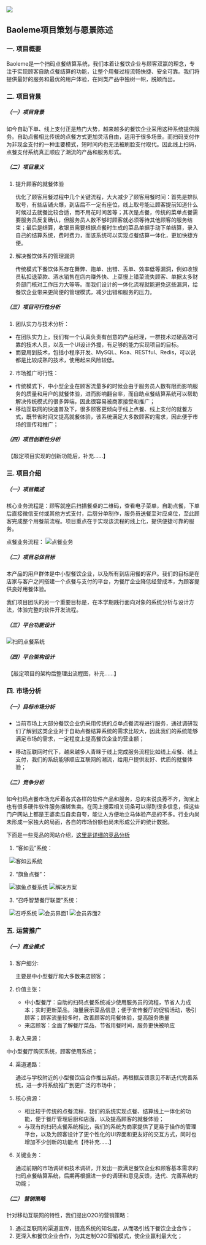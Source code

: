 <img src="../UI/login&register/baoleme_logo_cat.svg">

## Baoleme项目策划与愿景陈述

### 一. 项目概要

Baoleme是一个扫码点餐结算系统，我们本着让餐饮企业与顾客双赢的理念，专注于实现顾客自助点餐结算的功能，让整个用餐过程流畅快捷、安全可靠。我们将提供最好的服务和最优的用户体验，在同类产品中独树一帜，脱颖而出。

### 二. 项目背景

##### （一）项目背景

​如今自助下单、线上支付正是热门大势，越来越多的餐饮企业采用这种系统提供服务。自助点餐相比传统的点餐方式更加灵活自由，适用于很多场景。而扫码支付作为非现金支付的一种主要模式，短时间内也无法被刷脸支付取代。因此线上扫码，点餐支付系统真正顺应了潮流的产品和服务形式。

##### （二）项目意义

1. 提升顾客的就餐体验

    优化了顾客用餐过程中几个关键流程，大大减少了顾客用餐时间：首先是排队取号，有些店铺火爆，到店后不一定有座位，线上取号能让顾客提前知道什么时候过去就餐比较合适，而不用花时间苦等；其次是点餐，传统的菜单点餐需要服务员反复确认，但服务员人数不够时顾客就必须等待其他顾客的服务结束；最后是结算，收银员需要根据点餐时生成的菜品单据手动下单结算，录入自己的结算系统，费时费力，而该系统可以实现点餐结算一体化，更加快捷方便。

2. 解决餐饮体系的管理漏洞

    传统模式下餐饮体系存在舞弊、跑单、出错、丢单、效率低等漏洞，例如收银员私扣退菜款、酒水销售在店内赚外快、上菜慢上错菜流失顾客、单据太多财务部门核对工作压力大等等。而我们设计的一体化流程就能避免这些漏洞，给餐饮企业带来更简便的管理模式，减少出错和服务的压力。

##### （三）项目可行性分析

1. 团队实力与技术分析：

  - 在团队实力上，我们有一个认真负责有创意的产品经理，一群技术过硬高效可靠的技术人员，以及一个UI设计外援，有足够的能力实现项目的目标。
  - 而要用到技术，包括小程序开发、MySQL、Koa、RESTful、Redis，可以说都是比较成熟的技术，使用起来风险较低。

2. 市场推广可行性：

  - 传统模式下，中小型企业在顾客流量多的时候会由于服务员人数有限而影响服务的质量和用户的就餐体验，进而影响翻台率，而自助点餐结算系统可以帮助解决传统模式的很多弊端，因此很容易被商家接受和推广；
  - 移动互联网的快速普及下，很多顾客更倾向于线上点餐、线上支付的就餐方式，既节省时间又提高就餐体验，该系统满足大多数顾客的需求，因此便于市场的宣传和推广；

##### （四）项目创新性分析

​	【敲定项目实现的创新功能后，补充......】

### 三. 项目介绍

##### （一）项目概述

​核心业务流程是：顾客就座后扫描餐桌的二维码，查看电子菜单，自助点餐，下单后直接微信支付或其他方式支付，后厨分单制作，服务员送餐至对应桌位，至此顾客完成整个用餐前流程。项目重点在于实现该流程的线上化，提供便捷可靠的服务。

点餐业务流程：
![点餐业务](https://github.com/Baoleme/Dashboard/blob/master/UseCases/img_activity/order_dishes.png)

##### （二）项目总体目标

​本产品的用户群体是中小型餐饮企业，以及所有到店用餐的客户。我们的目标是在店家与客户之间搭建一个点餐与支付的平台，为餐厅企业降低经营成本，为顾客提供良好用餐体验。

我们项目团队的另一个重要目标是，在本学期践行面向对象的系统分析与设计方法，体验完整的软件开发流程。

##### （三）平台功能设计

​![扫码点餐系统](../image/扫码点餐支付系统.png)

##### （四）平台架构设计

​	【敲定项目的架构后整理出流程图，补充......】

### 四. 市场分析

#####  （一）目标市场分析

- 当前市场上大部分餐饮企业仍采用传统的点单点餐流程进行服务，通过调研我们了解到这类企业对于自助点餐结算系统的需求比较大，因此我们的系统能够满足市场的需求，一定程度上提高餐饮企业的营业额；

- 移动互联网时代下，越来越多人青睐于线上完成服务流程比如线上点餐、线上支付，我们的系统能够顺应互联网的潮流，给用户提供友好、优质的就餐体验；

#####  （二）竞争分析

​如今扫码点餐市场充斥着各式各样的软件产品和服务，总的来说良莠不齐，淘宝上也有很多硬件软件服务捆绑售卖。在网上搜索相关词条可以得到很多信息，但这些门户网站上都是王婆卖瓜自卖自夸，能让人方便地立马体验产品的不多。行业内尚未形成一家独大的局面，各自的市场份额也尚未形成公开的统计数据。

下面是一些竞品的网站介绍，[这里是详细的竞品分析](https://github.com/Baoleme/Dashboard/blob/master/documents/competitor_analyze.md)
1. “客如云”系统：

   ![客如云系统](../img_competitors/客如云系统.png)

2. “旗鱼点餐”：

   ![旗鱼点餐系统](../img_competitors/旗鱼点餐.png)  ![解决方案](../img_competitors/解决方案.png)

3. “召呼智慧餐厅联盟”系统：

   ![召呼系统](../img_competitors/召呼系统.png)  ![会员界面1](../img_competitors/会员界面1.png)  ![会员界面2](../img_competitors/会员界面2.png)



### 五. 运营推广

##### （一）商业模式

1. 客户细分:

     主要是中小型餐厅和大多数来店顾客；

2. 价值主张：

   - 中小型餐厅：自助的扫码点餐系统减少使用服务员的流程，节省人力成本；实时更新菜品，海量展示菜品信息；便于宣传餐厅的促销活动，吸引顾客；顾客流量较多时，改善顾客的用餐体验，提高服务质量
   - 来店顾客：全面了解餐厅菜品，节省用餐时间，服务更快被响应

3. 收入来源：

  中小型餐厅购买系统，顾客使用系统；

4. 渠道通路：

      通过与学校附近的小型餐饮店合作推出系统，再根据反馈意见不断迭代完善系统，进一步将系统推广到更广泛的市场中；

5. 核心资源：

   -  相比较于传统的点餐流程，我们的系统实现点餐、结算线上一体化的功能，便于餐厅管理后厨和店面，以及提高顾客的就餐体验；
   - 与现有的扫码点餐系统相比，我们的系统为商家提供了更易于操作的管理平台，以及为顾客设计了更个性化的UI界面和更友好的交互方式，同时也增加不少创新的功能点【待补充......】

6. 关键业务：

    通过前期的市场调研和技术调研，开发出一款满足餐饮企业和顾客基本需求的扫码点餐结算系统，后期再根据进一步的调研和意见反馈，迭代、完善系统的功能；

##### （二） 营销策略

​针对移动互联网的特性，我们提出O2O的营销策略：

1. 通过互联网的渠道宣传，提高系统的知名度，从而吸引线下餐饮企业合作；
2. 更深入和餐饮企业合作，为其定制O2O营销模式，使企业赢利最大化；
